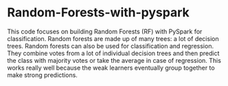 # Random-Forests-with-pyspark

This code focuses on building Random Forests (RF) with PySpark for
classification.
Random forests are made up of many trees: a lot of decision trees.  Random forests can also be used for classification and regression. 
They combine votes from a lot of individual
decision trees and then predict the class with majority votes or take the average in case of regression. This works really well because the weak 
learners eventually group together to make strong predictions.
